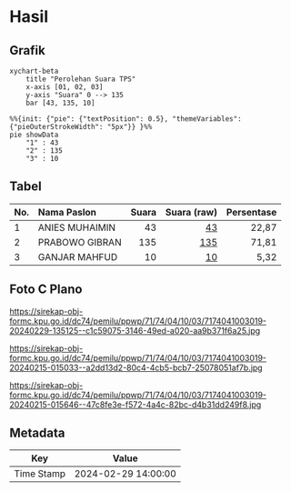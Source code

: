 # Hasil

## Grafik

```mermaid
xychart-beta
    title "Perolehan Suara TPS"
    x-axis [01, 02, 03]
    y-axis "Suara" 0 --> 135
    bar [43, 135, 10]
```

```mermaid
%%{init: {"pie": {"textPosition": 0.5}, "themeVariables": {"pieOuterStrokeWidth": "5px"}} }%%
pie showData
    "1" : 43
    "2" : 135
    "3" : 10
```

## Tabel

| No. | Nama Paslon    | Suara | Suara (raw) | Persentase |
|:--- |:-------------- | -----:| -----------:| ----------:|
| 1   | ANIES MUHAIMIN | 43    | [43][p-1]   | 22,87      |
| 2   | PRABOWO GIBRAN | 135   | [135][p-2]  | 71,81      |
| 3   | GANJAR MAHFUD  | 10    | [10][p-3]   | 5,32       |


[p-1]: https://github.com/gigit-pemilu/pemilu-2024-71-sulawesi-utara/blob/main/pilpres/hitung-suara/sub/71-sulawesi-utara/sub/74-kota-kotamobagu/sub/04-kotamobagu-barat/sub/1003-mogolaing/sub/019-tps/sub/paslon-1.txt
[p-2]: https://github.com/gigit-pemilu/pemilu-2024-71-sulawesi-utara/blob/main/pilpres/hitung-suara/sub/71-sulawesi-utara/sub/74-kota-kotamobagu/sub/04-kotamobagu-barat/sub/1003-mogolaing/sub/019-tps/sub/paslon-2.txt
[p-3]: https://github.com/gigit-pemilu/pemilu-2024-71-sulawesi-utara/blob/main/pilpres/hitung-suara/sub/71-sulawesi-utara/sub/74-kota-kotamobagu/sub/04-kotamobagu-barat/sub/1003-mogolaing/sub/019-tps/sub/paslon-3.txt

## Foto C Plano

https://sirekap-obj-formc.kpu.go.id/dc74/pemilu/ppwp/71/74/04/10/03/7174041003019-20240229-135125--c1c59075-3146-49ed-a020-aa9b371f6a25.jpg

https://sirekap-obj-formc.kpu.go.id/dc74/pemilu/ppwp/71/74/04/10/03/7174041003019-20240215-015033--a2dd13d2-80c4-4cb5-bcb7-25078051af7b.jpg

https://sirekap-obj-formc.kpu.go.id/dc74/pemilu/ppwp/71/74/04/10/03/7174041003019-20240215-015646--47c8fe3e-f572-4a4c-82bc-d4b31dd249f8.jpg


## Metadata

| Key        | Value               |
| ---------- | ------------------- |
| Time Stamp | 2024-02-29 14:00:00 |



